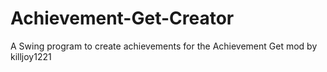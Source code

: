 # Achievement-Get-Creator
A Swing program to create achievements for the Achievement Get mod by killjoy1221

